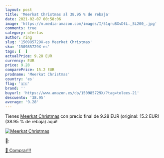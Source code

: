 ```yaml
---
layout: post
title: 'Meerkat Christmas al 38.95 % de rebaja'
date: 2021-02-07 00:58:06
image: 'https://m.media-amazon.com/images/I/51qruBXvDtL._SL200_.jpg'
comments: true
category: ofertas
author: ring
slug: '150985729X-es Meerkat Christmas'
sku: '150985729X-es'
tags: [  ]
actualPrice: 9.28 EUR
currency: EUR
price: 9.28
comparePrice: 15.2 EUR
prodname: 'Meerkat Christmas'
country: 'es'
flag: '🇪🇸'
brand: ''
buyurl: 'https://www.amazon.es/dp/150985729X/?tag=tolees-21'
descuento: '38.95'
average: '9.28'
---
```


Tienes [Meerkat Christmas](https://www.amazon.es/dp/150985729X/?tag=tolees-21) con precio final de  9.28 EUR (original: 15.2 EUR) (38.95 %  de rebaja) aqui!

[![Meerkat Christmas](https://m.media-amazon.com/images/I/51qruBXvDtL._SL200_.jpg)](https://www.amazon.es/dp/150985729X/?tag=tolees-21)

🔎:


[🛒 Comprar!!!](https://www.amazon.es/dp/150985729X/?tag=tolees-21)
